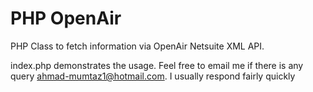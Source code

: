 # PHP OpenAir
PHP Class to fetch information via OpenAir Netsuite XML API.

index.php demonstrates the usage.
Feel free to email me if there is any query ahmad-mumtaz1@hotmail.com. I usually respond fairly quickly
